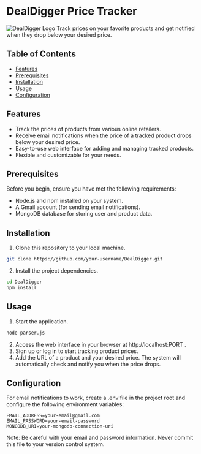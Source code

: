 # DealDigger Price Tracker
![DealDigger Logo](link-to-your-logo.png)
Track prices on your favorite products and get notified when they drop below your desired price.

## Table of Contents
- [Features](#features)
- [Prerequisites](#prerequisites)
- [Installation](#installation)
- [Usage](#usage)
- [Configuration](#configuration)

## Features

- Track the prices of products from various online retailers.
- Receive email notifications when the price of a tracked product drops below your desired price.
- Easy-to-use web interface for adding and managing tracked products.
- Flexible and customizable for your needs.

## Prerequisites

Before you begin, ensure you have met the following requirements:

- Node.js and npm installed on your system.
- A Gmail account (for sending email notifications).
- MongoDB database for storing user and product data.

## Installation

1. Clone this repository to your local machine.

```bash
git clone https://github.com/your-username/DealDigger.git
```
2. Install the project dependencies.

```bash
cd DealDigger
npm install
```

## Usage

1. Start the application.
```bash
node parser.js
```
2. Access the web interface in your browser at http://localhost:PORT .
3. Sign up or log in to start tracking product prices.
4. Add the URL of a product and your desired price. The system will automatically check and notify you when the price drops.

## Configuration
For email notifications to work, create a .env file in the project root and configure the following environment variables:
```env
EMAIL_ADDRESS=your-email@gmail.com
EMAIL_PASSWORD=your-email-password
MONGODB_URI=your-mongodb-connection-uri
```
Note: Be careful with your email and password information. Never commit this file to your version control system.
